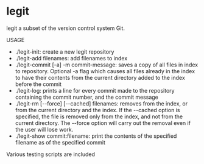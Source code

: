 # legit

legit a subset of the version control system Git.

USAGE

* ./legit-init: create a new legit repository 
* ./legit-add filenames: add filenames to index
* ./legit-commit [-a] -m commit-message: saves a copy of all files in index to repository. Optional -a flag which causes all files already in the index to have their contents from the current directory added to the index before the commit
* ./legit-log: prints a line for every commit made to the repository containing the commit number, and the commit message
* ./legit-rm [--force] [--cached] filenames: removes <filenames> from the index, or from the current directory and the index. If the --cached option is specified, the file is removed only from the index, and not from the current directory. The --force option will carry out the removal even if the user will lose work.
* ./legit-show commit:filename: print the contents of the specified filename as of the specified commit

Various testing scripts are included
